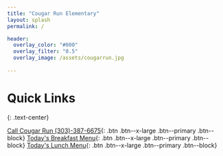 ```yaml
---
title: "Cougar Run Elementary"
layout: splash
permalink: /

header:
  overlay_color: "#000"
  overlay_filter: "0.5"
  overlay_image: /assets/cougarrun.jpg
  
---
```

# Quick Links
{: .text-center}

[<i class='fa fa-phone'></i> Call Cougar Run (303)-387-6675](tel:+13033876675){: .btn .btn--x-large .btn--primary .btn--block}
[<i class='fa fa-bacon'></i> Today's Breakfast Menu](https://dcsd.nutrislice.com/menu/cougar-run/breakfast){: .btn .btn--x-large .btn--primary .btn--block}
[<i class='fa fa-burger'></i> Today's Lunch Menu](https://dcsd.nutrislice.com/menu/cougar-run/lunch/){: .btn .btn--x-large .btn--primary .btn--block}

